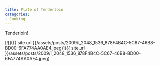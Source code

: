 ```yaml
---
title: Plate of Tenderloin
categories:
- Cooking
---
```


Tenderloin!

[![]({{ site.url }}/assets/posts/2009/l_2048_1536_878F4B4C-5C67-46B8-BD00-6FA774AA0AE4.jpeg)]({{ site.url }}/assets/posts/2009/l_2048_1536_878F4B4C-5C67-46B8-BD00-6FA774AA0AE4.jpeg)
